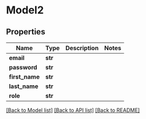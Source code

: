# Model2

## Properties
Name | Type | Description | Notes
------------ | ------------- | ------------- | -------------
**email** | **str** |  | 
**password** | **str** |  | 
**first_name** | **str** |  | 
**last_name** | **str** |  | 
**role** | **str** |  | 

[[Back to Model list]](../README.md#documentation-for-models) [[Back to API list]](../README.md#documentation-for-api-endpoints) [[Back to README]](../README.md)


